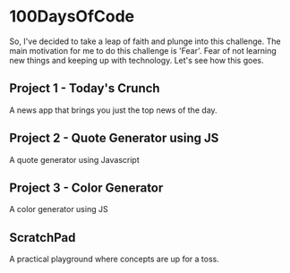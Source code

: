 # 100DaysOfCode
So, I've decided to take a leap of faith and plunge into this challenge. The main motivation for me to do this challenge is 'Fear'. Fear of not learning new things and keeping up with technology. Let's see how this goes.

## Project 1 - Today's Crunch
A news app that brings you just the top news of the day.

## Project 2 - Quote Generator using JS
A quote generator using Javascript

## Project 3 - Color Generator
A color generator using JS

## ScratchPad
A practical playground where concepts are up for a toss.
